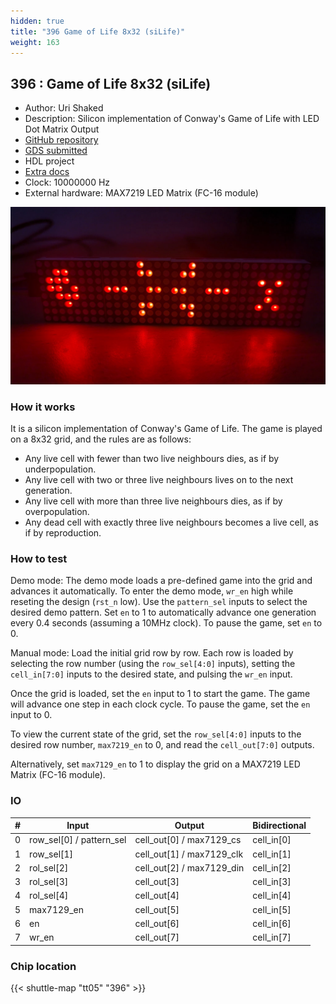 ```yaml
---
hidden: true
title: "396 Game of Life 8x32 (siLife)"
weight: 163
---
```


## 396 : Game of Life 8x32 (siLife)

* Author: Uri Shaked
* Description: Silicon implementation of Conway's Game of Life with LED Dot Matrix Output
* [GitHub repository](https://github.com/urish/tt05-silife-max)
* [GDS submitted](https://github.com/urish/tt05-silife-max/actions/runs/6575311635)
* HDL project
* [Extra docs]()
* Clock: 10000000 Hz
* External hardware: MAX7219 LED Matrix (FC-16 module)

![picture](images/picture.jpg)

### How it works

It is a silicon implementation of Conway's Game of Life. The game is played on a 8x32 grid, and the rules are as follows:

- Any live cell with fewer than two live neighbours dies, as if by underpopulation.
- Any live cell with two or three live neighbours lives on to the next generation.
- Any live cell with more than three live neighbours dies, as if by overpopulation.
- Any dead cell with exactly three live neighbours becomes a live cell, as if by reproduction.


### How to test

Demo mode:
The demo mode loads a pre-defined game into the grid and advances it automatically.
To enter the demo mode, `wr_en` high while reseting the design (`rst_n` low).
Use the `pattern_sel` inputs to select the desired demo pattern.
Set `en` to 1 to automatically advance one generation every 0.4 seconds (assuming a 10MHz clock).
To pause the game, set `en` to 0.

Manual mode:
Load the initial grid row by row.
Each row is loaded by selecting the row number (using the `row_sel[4:0]` inputs),
setting the `cell_in[7:0]` inputs to the desired state, and pulsing the `wr_en` input.

Once the grid is loaded, set the `en` input to 1 to start the game.
The game will advance one step in each clock cycle.
To pause the game, set the `en` input to 0.

To view the current state of the grid, set the `row_sel[4:0]` inputs to the desired row number,
`max7219_en` to 0, and read the `cell_out[7:0]` outputs.

Alternatively, set `max7129_en` to 1 to display the grid on a MAX7219 LED Matrix (FC-16 module).


### IO

| # | Input        | Output       | Bidirectional      |
|---|--------------|--------------| -------------------|
| 0 | row_sel[0] / pattern_sel  | cell_out[0] / max7129_cs | cell_in[0] |
| 1 | row_sel[1]  | cell_out[1] / max7129_clk | cell_in[1] |
| 2 | rol_sel[2]  | cell_out[2] / max7129_din | cell_in[2] |
| 3 | rol_sel[3]  | cell_out[3] | cell_in[3] |
| 4 | rol_sel[4]  | cell_out[4] | cell_in[4] |
| 5 | max7129_en  | cell_out[5] | cell_in[5] |
| 6 | en  | cell_out[6] | cell_in[6] |
| 7 | wr_en  | cell_out[7] | cell_in[7] |

### Chip location

{{< shuttle-map "tt05" "396" >}}
